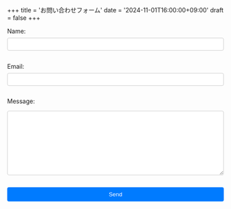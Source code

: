+++
title = 'お問い合わせフォーム'
date = '2024-11-01T16:00:00+09:00'
draft = false
+++

<form id= "contactForm" action="https://formspree.io/f/mpwzprjy" method="POST">
<label for="name" style="display: block; margin-bottom: 0.5em;">Name:</label>
  <input type="text" id="name" name="name" required style="width: 100%; padding: 0.5em; margin-bottom: 1em; border: 1px solid #ccc; border-radius: 4px;">

  <label for="email" style="display: block; margin-bottom: 0.5em;">Email:</label>
  <input type="email" id="email" name="_replyto" required style="width: 100%; padding: 0.5em; margin-bottom: 1em; border: 1px solid #ccc; border-radius: 4px;">

  <label for="message" style="display: block; margin-bottom: 0.5em;">Message:</label>
  <textarea id="message" name="message" required style="width: 100%; padding: 0.5em; margin-bottom: 1em; border: 1px solid #ccc; border-radius: 4px; height: 150px;"></textarea>
 
  <button type="button" style="width: 100%; padding: 0.7em; background-color: #007BFF; color: white; border: none; border-radius: 4px; cursor: pointer;" id="sendButton">Send</button>


</form>
<script>
  document.getElementById('sendButton').addEventListener('click', function () {
    const userConfirmed = confirm('この内容で送信してよろしいですか？');
    if (userConfirmed) {
      // ここでフォーム送信の実装を追加してください。
      document.getElementById('contactForm').submit();
      alert('送信されました！');
    }
    // キャンセルの場合は何も行わず、画面にとどまる
 });
</script>
